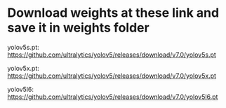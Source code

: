 # Download weights at these link and save it in weights folder
yolov5s.pt: https://github.com/ultralytics/yolov5/releases/download/v7.0/yolov5s.pt

yolov5x.pt: https://github.com/ultralytics/yolov5/releases/download/v7.0/yolov5x.pt

yolov5l6: https://github.com/ultralytics/yolov5/releases/download/v7.0/yolov5l6.pt
